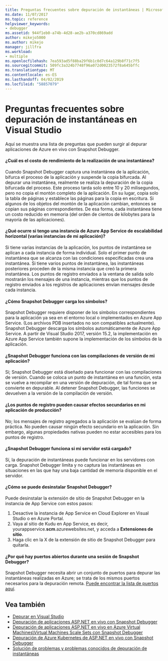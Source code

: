 ```yaml
---
title: Preguntas frecuentes sobre depuración de instantáneas | Microsoft Docs
ms.date: 11/07/2017
ms.topic: reference
helpviewer_keywords:
- debugger
ms.assetid: 944f1eb0-a74b-4d28-ae2b-a370cd869add
author: mikejo5000
ms.author: mikejo
manager: jillfra
ms.workload:
- multiple
ms.openlocfilehash: 7ea593ad5f88ba29f6b1c0d7c64a129b8f71c7f5
ms.sourcegitcommit: 509fc3a324b7748f96a072d0023572f8a645bffc
ms.translationtype: MT
ms.contentlocale: es-ES
ms.lasthandoff: 04/02/2019
ms.locfileid: "58857079"
---
```

# <a name="frequently-asked-questions-for-snapshot-debugging-in-visual-studio"></a>Preguntas frecuentes sobre depuración de instantáneas en Visual Studio

Aquí se muestra una lista de preguntas que pueden surgir al depurar aplicaciones de Azure en vivo con Snapshot Debugger.

#### <a name="what-is-the-performance-cost-of-taking-a-snapshot"></a>¿Cuál es el costo de rendimiento de la realización de una instantánea?

Cuando Snapshot Debugger captura una instantánea de la aplicación, bifurca el proceso de la aplicación y suspende la copia bifurcada. Al depurar una instantánea, realmente se realiza la depuración de la copia bifurcada del proceso. Este proceso tarda solo entre 10 y 20 milisegundos, pero no copia el montón completo de la aplicación. En su lugar, copia solo la tabla de páginas y establece las páginas para la copia en escritura. Si algunos de los objetos del montón de la aplicación cambian, entonces se copian sus páginas correspondientes. De esa forma, cada instantánea tiene un costo reducido en memoria (del orden de cientos de kilobytes para la mayoría de las aplicaciones).

#### <a name="what-happens-if-i-have-a-scaled-out-azure-app-service-multiple-instances-of-my-app"></a>¿Qué ocurre si tengo una instancia de Azure App Service de escalabilidad horizontal (varias instancias de mi aplicación)?

Si tiene varias instancias de la aplicación, los puntos de instantánea se aplican a cada instancia de forma individual. Solo el primer punto de instantánea que se alcanza con las condiciones especificadas crea una instantánea. Si tiene varios puntos de instantánea, las instantáneas posteriores proceden de la misma instancia que creó la primera instantánea. Los puntos de registro enviados a la ventana de salida solo mostrarán los mensajes de una instancia, mientras que los puntos de registro enviados a los registros de aplicaciones envían mensajes desde cada instancia.

#### <a name="how-does-the-snapshot-debugger-load-symbols"></a>¿Cómo Snapshot Debugger carga los símbolos?

Snapshot Debugger requiere disponer de los símbolos correspondientes para la aplicación ya sea en el entorno local o implementados en Azure App Service. (Los archivos PDB insertados no son compatibles actualmente). Snapshot Debugger descarga los símbolos automáticamente de Azure App Service. A partir de Visual Studio 2017, versión 15.2, la implementación en Azure App Service también supone la implementación de los símbolos de la aplicación.

#### <a name="does-the-snapshot-debugger-work-against-release-builds-of-my-application"></a>¿Snapshot Debugger funciona con las compilaciones de versión de mi aplicación?

Sí; Snapshot Debugger está diseñado para funcionar con las compilaciones de versión. Cuando se coloca un punto de instantánea en una función, esta se vuelve a recompilar en una versión de depuración, de tal forma que se convierte en depurable. Al detener Snapshot Debugger, las funciones se devuelven a la versión de la compilación de versión.

#### <a name="can-logpoints-cause-side-effects-in-my-production-application"></a>¿Los puntos de registro pueden causar efectos secundarios en mi aplicación de producción?

No; los mensajes de registro agregados a la aplicación se evalúan de forma práctica. No pueden causar ningún efecto secundario en la aplicación. Sin embargo, algunas propiedades nativas pueden no estar accesibles para los puntos de registro.

#### <a name="does-the-snapshot-debugger-work-if-my-server-is-under-load"></a>¿Snapshot Debugger funciona si mi servidor está cargado?

Sí, la depuración de instantáneas puede funcionar en los servidores con carga. Snapshot Debugger limita y no captura las instantáneas en situaciones en las que hay una baja cantidad de memoria disponible en el servidor.

#### <a name="how-do-i-uninstall-the-snapshot-debugger"></a>¿Cómo se puede desinstalar Snapshot Debugger?

Puede desinstalar la extensión de sitio de Snapshot Debugger en la instancia de App Service con estos pasos:

1. Desactive la instancia de App Service en Cloud Explorer en Visual Studio o en Azure Portal.
1. Vaya al sitio de Kudu en App Service, es decir, yourappservice.**scm**.azurewebsites.net, y acceda a **Extensiones de sitio**.
1. Haga clic en la X de la extensión de sitio de Snapshot Debugger para quitarla.

#### <a name="why-are-ports-opened-during-a-snapshot-debugger-session"></a>¿Por qué hay puertos abiertos durante una sesión de Snapshot Debugger?

Snapshot Debugger necesita abrir un conjunto de puertos para depurar las instantáneas realizadas en Azure; se trata de los mismos puertos necesarios para la depuración remota. [Puede encontrar la lista de puertos aquí](../debugger/remote-debugger-port-assignments.md).

## <a name="see-also"></a>Vea también

- [Depurar en Visual Studio](../debugger/index.md)
- [Depuración de aplicaciones ASP.NET en vivo con Snapshot Debugger](../debugger/debug-live-azure-applications.md)
- [Depuración de aplicaciones ASP.NET en vivo en Azure Virtual Machines\Virtual Machines Scale Sets con Snapshot Debugger](../debugger/debug-live-azure-virtual-machines.md)
- [Depuración de Azure Kubernetes de ASP.NET en vivo con Snapshot Debugger](../debugger/debug-live-azure-kubernetes.md)
- [Solución de problemas y problemas conocidos de depuración de instantáneas](../debugger/debug-live-azure-apps-troubleshooting.md)